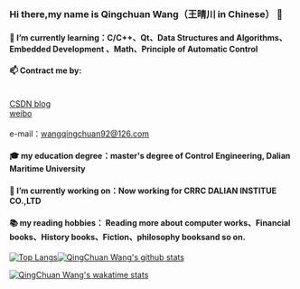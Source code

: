 ### Hi there,my name is Qingchuan Wang（王晴川 in Chinese） 👋

#### 🌱 I’m currently learning：C/C++、Qt、Data Structures and Algorithms、Embedded Development 、Math、Principle of Automatic Control

#### 📫 Contract me by:
<br>[CSDN blog](https://blog.csdn.net/wangqingchuan92) 
<br>[weibo](https://weibo.com/u/2166554557?is_all=1)  
<br>e-mail：wangqingchuan92@126.com

#### 🎓 my education degree：master's degree of Control Engineering, Dalian Maritime University

#### 🔭 I’m currently working on：Now working for CRRC DALIAN INSTITUE CO.,LTD

#### 📚 my reading hobbies： Reading more about computer works、Financial books、History books、Fiction、philosophy booksand so on.

<!--
**fyw4/fyw4** is a ✨ _special_ ✨ repository because its `README.md` (this file) appears on your GitHub profile.

Here are some ideas to get you started:

- 🔭 I’m currently working on ...
- 🌱 I’m currently learning ...
- 👯 I’m looking to collaborate on ...
- 🤔 I’m looking for help with ...
- 💬 Ask me about ...
- 📫 How to reach me: ...
- 😄 Pronouns: ...
- ⚡ Fun fact: ...
-->

<!--常用语言--><!--github stats概述-->
[![Top Langs](https://github-readme-stats.vercel.app/api/top-langs/?username=fyw4&layout=compact)](https://github.com/fyw4/github-readme-stats)[![QingChuan Wang's github stats](https://github-readme-stats.vercel.app/api?username=fyw4&count_private=true&show_icons=true)](https://github.com/fyw4/github-readme-stats)


<!--周记录时间-->
[![QingChuan Wang's wakatime stats](https://github-readme-stats.vercel.app/api/wakatime?username=fyw4)](https://github.com/fyw4/github-readme-stats)


<!--可以增加想要pin在profile中的repo，以PlantVSZombie-sun-Cheater为例子-->
<!--[![ReadMe Card](https://github-readme-stats.vercel.app/api/pin/?username=fyw4&repo=PlantVSZombie-sun-Cheater)](https://github.com/fyw4/PlantVSZombie-sun-Cheater)-->




